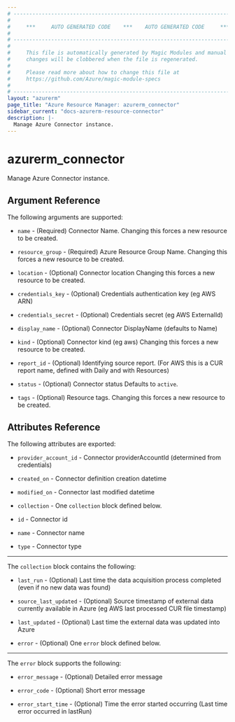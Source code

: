 ```yaml
---
# ----------------------------------------------------------------------------
#
#     ***     AUTO GENERATED CODE    ***    AUTO GENERATED CODE     ***
#
# ----------------------------------------------------------------------------
#
#     This file is automatically generated by Magic Modules and manual
#     changes will be clobbered when the file is regenerated.
#
#     Please read more about how to change this file at
#     https://github.com/Azure/magic-module-specs
#
# ----------------------------------------------------------------------------
layout: "azurerm"
page_title: "Azure Resource Manager: azurerm_connector"
sidebar_current: "docs-azurerm-resource-connector"
description: |-
  Manage Azure Connector instance.
---
```


# azurerm_connector

Manage Azure Connector instance.


## Argument Reference

The following arguments are supported:

* `name` - (Required) Connector Name. Changing this forces a new resource to be created.

* `resource_group` - (Required) Azure Resource Group Name. Changing this forces a new resource to be created.

* `location` - (Optional) Connector location Changing this forces a new resource to be created.

* `credentials_key` - (Optional) Credentials authentication key (eg AWS ARN)

* `credentials_secret` - (Optional) Credentials secret (eg AWS ExternalId)

* `display_name` - (Optional) Connector DisplayName (defaults to Name)

* `kind` - (Optional) Connector kind (eg aws) Changing this forces a new resource to be created.

* `report_id` - (Optional) Identifying source report. (For AWS this is a CUR report name, defined with Daily and with Resources)

* `status` - (Optional) Connector status Defaults to `active`.

* `tags` - (Optional) Resource tags. Changing this forces a new resource to be created.

## Attributes Reference

The following attributes are exported:

* `provider_account_id` - Connector providerAccountId (determined from credentials)

* `created_on` - Connector definition creation datetime

* `modified_on` - Connector last modified datetime

* `collection` - One `collection` block defined below.

* `id` - Connector id

* `name` - Connector name

* `type` - Connector type


---

The `collection` block contains the following:

* `last_run` - (Optional) Last time the data acquisition process completed (even if no new data was found)

* `source_last_updated` - (Optional) Source timestamp of external data currently available in Azure (eg AWS last processed CUR file timestamp)

* `last_updated` - (Optional) Last time the external data was updated into Azure

* `error` - (Optional) One `error` block defined below.


---

The `error` block supports the following:

* `error_message` - (Optional) Detailed error message

* `error_code` - (Optional) Short error message

* `error_start_time` - (Optional) Time the error started occurring (Last time error occurred in lastRun)
